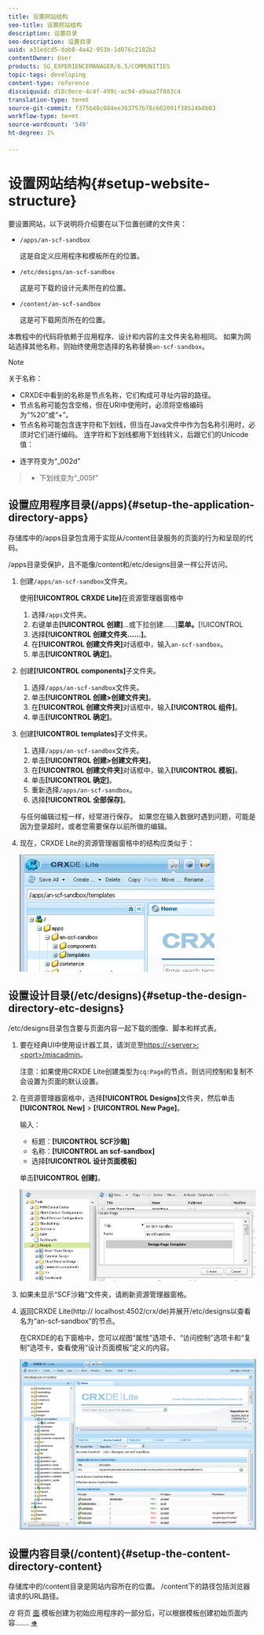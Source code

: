 ```yaml
---
title: 设置网站结构
seo-title: 设置网站结构
description: 设置目录
seo-description: 设置目录
uuid: a31edcd5-dab8-4a42-953b-1d076c2182b2
contentOwner: User
products: SG_EXPERIENCEMANAGER/6.5/COMMUNITIES
topic-tags: developing
content-type: reference
discoiquuid: d18c0ece-4c4f-499c-ac94-a9aaa7f883c4
translation-type: tm+mt
source-git-commit: f375b40c084ee363757b78c602091f38524b8b03
workflow-type: tm+mt
source-wordcount: '549'
ht-degree: 1%

---
```



# 设置网站结构{#setup-website-structure}

要设置网站，以下说明将介绍要在以下位置创建的文件夹：

* `/apps/an-scf-sandbox`

   这是自定义应用程序和模板所在的位置。

* `/etc/designs/an-scf-sandbox`

   这是可下载的设计元素所在的位置。

* `/content/an-scf-sandbox`

   这是可下载网页所在的位置。

本教程中的代码将依赖于应用程序、设计和内容的主文件夹名称相同。 如果为网站选择其他名称，则始终使用您选择的名称替换`an-scf-sandbox`。

>[!NOTE]
>
>关于名称：
>
>* CRXDE中看到的名称是节点名称，它们构成可寻址内容的路径。
>* 节点名称可能包含空格，但在URI中使用时，必须将空格编码为“%20”或“+”。
>* 节点名称可能包含连字符和下划线，但当在Java文件中作为包名称引用时，必须对它们进行编码。 连字符和下划线都用下划线转义，后跟它们的Unicode值：

   >
   >   
   * 连字符变为“_002d”
   >   * 下划线变为“_005f”


## 设置应用程序目录(/apps){#setup-the-application-directory-apps}

存储库中的/apps目录包含用于实现从/content目录服务的页面的行为和呈现的代码。

/apps目录受保护，且不能像/content和/etc/designs目录一样公开访问。

1. 创建`/apps/an-scf-sandbox`文件夹。

   使用&#x200B;**[!UICONTROL CRXDE Lite]**&#x200B;在资源管理器窗格中

   1. 选择`/apps`文件夹。
   1. 右键单击&#x200B;**[!UICONTROL 创建]**...或下拉创建……]**菜单。**[!UICONTROL 
   1. 选择&#x200B;**[!UICONTROL 创建文件夹……]**。
   1. 在&#x200B;**[!UICONTROL 创建文件夹]**&#x200B;对话框中，输入`an-scf-sandbox`。
   1. 单击&#x200B;**[!UICONTROL 确定]**。

1. 创建&#x200B;**[!UICONTROL components]**&#x200B;子文件夹。

   1. 选择`/apps/an-scf-sandbox`文件夹。
   1. 单击&#x200B;**[!UICONTROL 创建>创建文件夹]**。
   1. 在&#x200B;**[!UICONTROL 创建文件夹]**&#x200B;对话框中，输入&#x200B;**[!UICONTROL 组件]**。
   1. 单击&#x200B;**[!UICONTROL 确定]**。

1. 创建&#x200B;**[!UICONTROL templates]**&#x200B;子文件夹。

   1. 选择`/apps/an-scf-sandbox`文件夹。
   1. 单击&#x200B;**[!UICONTROL 创建>创建文件夹]**。
   1. 在&#x200B;**[!UICONTROL 创建文件夹]**&#x200B;对话框中，输入&#x200B;**[!UICONTROL 模板]**。
   1. 单击&#x200B;**[!UICONTROL 确定]**。
   1. 重新选择`/apps/an-scf-sandbox`。
   1. 选择&#x200B;**[!UICONTROL 全部保存]**。

   与任何编辑过程一样，经常进行保存。 如果您在输入数据时遇到问题，可能是因为登录超时，或者您需要保存以前所做的编辑。

1. 现在，CRXDE Lite的资源管理器窗格中的结构应类似于：

   ![crxde-template](assets/crxde-template.png)

## 设置设计目录(/etc/designs){#setup-the-design-directory-etc-designs}

/etc/designs目录包含要与页面内容一起下载的图像、脚本和样式表。

1. 要在经典UI中使用设计器工具，请浏览至[https://&lt;server>:&lt;port>/miscadmin](http://localhost:4502/miscadmin)。

   注意：如果使用CRXDE Lite创建类型为`cq:Page`的节点，则访问控制和复制不会设置为页面的默认设置。

1. 在资源管理器窗格中，选择&#x200B;**[!UICONTROL Designs]**&#x200B;文件夹，然后单击&#x200B;**[!UICONTROL New]** > **[!UICONTROL New Page]**。

   输入：

   * 标题：**[!UICONTROL SCF沙箱]**
   * 名称：**[!UICONTROL an scf-sandbox]**
   * 选择&#x200B;**[!UICONTROL 设计页面模板]**

   单击&#x200B;**[!UICONTROL 创建]**。

   ![设计模板](assets/design-template.png)

1. 如果未显示“SCF沙箱”文件夹，请刷新资源管理器窗格。

1. 返回CRXDE Lite(http:// localhost:4502/crx/de)并展开/etc/designs以查看名为“an-scf-sandbox”的节点。

   在CRXDE的右下窗格中，您可以视图“属性”选项卡、“访问控制”选项卡和“复制”选项卡，查看使用“设计页面模板”定义的内容。

   ![crxde-configure-template](assets/crxde-configure-template.png)

## 设置内容目录(/content){#setup-the-content-directory-content}

存储库中的/content目录是网站内容所在的位置。 /content下的路径包括浏览器请求的URL路径。

*在* 将页 [面](initial-app.md#createthepagetemplate) 模板创建为初始应用程序的一部分后，可以根据模板创建初始页面内容…….  [**⇒**](initial-app.md)
